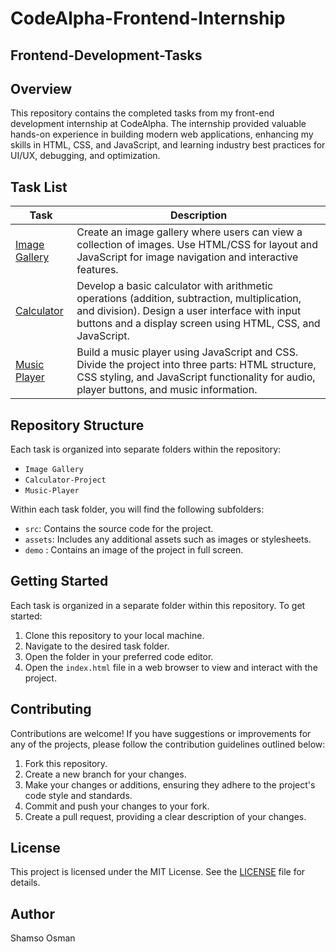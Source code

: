 # CodeAlpha-Frontend-Internship

## Frontend-Development-Tasks

## Overview

This repository contains the completed tasks from my front-end development internship at CodeAlpha. The internship provided valuable hands-on experience in building modern web applications, enhancing my skills in HTML, CSS, and JavaScript, and learning industry best practices for UI/UX, debugging, and optimization.

## Task List

| Task          | Description                                                                                                                                                                                                   |
| ------------- | ------------------------------------------------------------------------------------------------------------------------------------------------------------------------------------------------------------- |
| [Image Gallery](./Task%201_IMAGE%20GALLERY/) | Create an image gallery where users can view a collection of images. Use HTML/CSS for layout and JavaScript for image navigation and interactive features.                                                    |
| [Calculator](./Task%202_CALCULATOR/)    | Develop a basic calculator with arithmetic operations (addition, subtraction, multiplication, and division). Design a user interface with input buttons and a display screen using HTML, CSS, and JavaScript. |
| [Music Player](./Task%204_MUSIC%20PLAYER/)  | Build a music player using JavaScript and CSS. Divide the project into three parts: HTML structure, CSS styling, and JavaScript functionality for audio, player buttons, and music information.               |

## Repository Structure

Each task is organized into separate folders within the repository:

- `Image Gallery`
- `Calculator-Project`
- `Music-Player`

Within each task folder, you will find the following subfolders:

- `src`: Contains the source code for the project.
- `assets`: Includes any additional assets such as images or stylesheets.
- `demo` : Contains an image of the project in full screen.

## Getting Started

Each task is organized in a separate folder within this repository. To get started:

1. Clone this repository to your local machine.
2. Navigate to the desired task folder.
3. Open the folder in your preferred code editor.
4. Open the `index.html` file in a web browser to view and interact with the project.

## Contributing

Contributions are welcome! If you have suggestions or improvements for any of the projects, please follow the contribution guidelines outlined below:

1. Fork this repository.
2. Create a new branch for your changes.
3. Make your changes or additions, ensuring they adhere to the project's code style and standards.
4. Commit and push your changes to your fork.
5. Create a pull request, providing a clear description of your changes.

## License

This project is licensed under the MIT License. See the [LICENSE](LICENSE) file for details.

## Author

Shamso Osman
